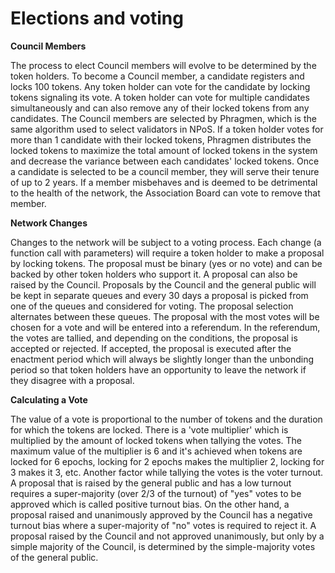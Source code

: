 # Elections and voting

**Council Members**&#x20;

The process to elect Council members will evolve to be determined by the token holders. To become a Council member, a candidate registers and locks 100 tokens. Any token holder can vote for the candidate by locking tokens signaling its vote. A token holder can vote for multiple candidates simultaneously and can also remove any of their locked tokens from any candidates. The Council members are selected by Phragmen, which is the same algorithm used to select validators in NPoS. If a token holder votes for more than 1 candidate with their locked tokens, Phragmen distributes the locked tokens to maximize the total amount of locked tokens in the system and decrease the variance between each candidates' locked tokens. Once a candidate is selected to be a council member, they will serve their tenure of up to 2 years. If a member misbehaves and is deemed to be detrimental to the health of the network, the Association Board can vote to remove that member.

**Network Changes**

Changes to the network will be subject to a voting process. Each change (a function call with parameters) will require a token holder to make a proposal by locking tokens. The proposal must be binary (yes or no vote) and can be backed by other token holders who support it. A proposal can also be raised by the Council. Proposals by the Council and the general public will be kept in separate queues and every 30 days a proposal is picked from one of the queues and considered for voting. The proposal selection alternates between these queues. The proposal with the most votes will be chosen for a vote and will be entered into a referendum. In the referendum, the votes are tallied, and depending on the conditions, the proposal is accepted or rejected. If accepted, the proposal is executed after the enactment period which will always be slightly longer than the unbonding period so that token holders have an opportunity to leave the network if they disagree with a proposal.&#x20;

**Calculating a Vote**

The value of a vote is proportional to the number of tokens and the duration for which the tokens are locked. There is a 'vote multiplier' which is multiplied by the amount of locked tokens when tallying the votes. The maximum value of the multiplier is 6 and it's achieved when tokens are locked for 6 epochs, locking for 2 epochs makes the multiplier 2, locking for 3 makes it 3, etc. Another factor while tallying the votes is the voter turnout. A proposal that is raised by the general public and has a low turnout requires a super-majority (over 2/3 of the turnout) of "yes" votes to be approved which is called positive turnout bias. On the other hand, a proposal raised and unanimously approved by the Council has a negative turnout bias where a super-majority of "no" votes is required to reject it. A proposal raised by the Council and not approved unanimously, but only by a simple majority of the Council, is determined by the simple-majority votes of the general public.&#x20;
